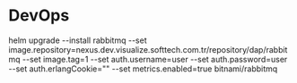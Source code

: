 # DevOps


helm upgrade --install rabbitmq --set image.repository=nexus.dev.visualize.softtech.com.tr/repository/dap/rabbitmq --set image.tag=1 --set auth.username=user --set auth.password=user --set auth.erlangCookie="" --set metrics.enabled=true bitnami/rabbitmq
